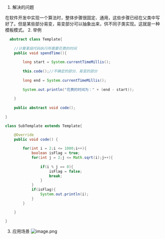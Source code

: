 1. 解决的问题

在软件开发中实现一个算法时，整体步骤很固定、通用，这些步骤已经在父类中写好了。但是某些部分易变，易变部分可以抽象出来，供不同子类实现。这就是一种模板模式。
2. 举例
```java
  abstract class Template{
	
	//计算某段代码执行所需要花费的时间
	public void spendTime(){
		
		long start = System.currentTimeMillis();
		
		this.code();//不确定的部分、易变的部分
		
		long end = System.currentTimeMillis();
		
		System.out.println("花费的时间为：" + (end - start));
		
	}
	
	public abstract void code();
	
}

class SubTemplate extends Template{

	@Override
	public void code() {
		
		for(int i = 2;i <= 1000;i++){
			boolean isFlag = true;
			for(int j = 2;j <= Math.sqrt(i);j++){
				
				if(i % j == 0){
					isFlag = false;
					break;
				}
			}
			if(isFlag){
				System.out.println(i);
			}
		}

	}
	
}
```

3. 应用场景
![image.png](https://cdn.nlark.com/yuque/0/2022/png/28932072/1655989187783-72a5f7f4-3aeb-4c8c-9369-00bad36a31c1.png#averageHue=%23f3f3f3&clientId=uaf0622e6-4bcf-4&from=paste&height=296&id=ubef35c4c&originHeight=296&originWidth=748&originalType=binary&ratio=1&rotation=0&showTitle=false&size=46223&status=done&style=none&taskId=ub0f197b0-b6c7-48b2-abb0-84547e119ab&title=&width=748)
